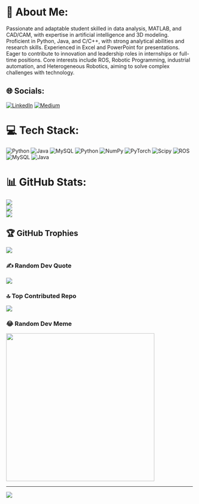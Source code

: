 # 💫 About Me:
Passionate and adaptable student skilled in data analysis, MATLAB, and CAD/CAM, with expertise in artificial intelligence and 3D modeling. Proficient in Python, Java, and C/C++, with strong analytical abilities and research skills. Experienced in Excel and PowerPoint for presentations. Eager to contribute to innovation and leadership roles in internships or full-time positions. Core interests include ROS, Robotic Programming, industrial automation, and Heterogeneous Robotics, aiming to solve complex challenges with technology.


## 🌐 Socials:
[![LinkedIn](https://img.shields.io/badge/LinkedIn-%230077B5.svg?logo=linkedin&logoColor=white)](https://linkedin.com/in/https://www.linkedin.com/in/utkarsh-rastogi-260226211/) [![Medium](https://img.shields.io/badge/Medium-12100E?logo=medium&logoColor=white)](https://medium.com/@https://medium.com/@utkarsh.rastogi.btech2021) 

# 💻 Tech Stack:
![Python](https://img.shields.io/badge/python-3670A0?style=for-the-badge&logo=python&logoColor=ffdd54) ![Java](https://img.shields.io/badge/java-%23ED8B00.svg?style=for-the-badge&logo=openjdk&logoColor=white) ![MySQL](https://img.shields.io/badge/mysql-%2300000f.svg?style=for-the-badge&logo=mysql&logoColor=white) ![Python](https://img.shields.io/badge/python-3670A0?style=for-the-badge&logo=python&logoColor=ffdd54) ![NumPy](https://img.shields.io/badge/numpy-%23013243.svg?style=for-the-badge&logo=numpy&logoColor=white) ![PyTorch](https://img.shields.io/badge/PyTorch-%23EE4C2C.svg?style=for-the-badge&logo=PyTorch&logoColor=white) ![Scipy](https://img.shields.io/badge/SciPy-%230C55A5.svg?style=for-the-badge&logo=scipy&logoColor=%white) ![ROS](https://img.shields.io/badge/ros-%230A0FF9.svg?style=for-the-badge&logo=ros&logoColor=white) ![MySQL](https://img.shields.io/badge/mysql-%2300000f.svg?style=for-the-badge&logo=mysql&logoColor=white) ![Java](https://img.shields.io/badge/java-%23ED8B00.svg?style=for-the-badge&logo=openjdk&logoColor=white)
# 📊 GitHub Stats:
![](https://github-readme-stats.vercel.app/api?username=Utkarsh2812&theme=omni&hide_border=false&include_all_commits=false&count_private=false)<br/>
![](https://github-readme-streak-stats.herokuapp.com/?user=Utkarsh2812&theme=omni&hide_border=false)<br/>
![](https://github-readme-stats.vercel.app/api/top-langs/?username=Utkarsh2812&theme=omni&hide_border=false&include_all_commits=false&count_private=false&layout=compact)

## 🏆 GitHub Trophies
![](https://github-profile-trophy.vercel.app/?username=Utkarsh2812&theme=discord&no-frame=false&no-bg=true&margin-w=4)

### ✍️ Random Dev Quote
![](https://quotes-github-readme.vercel.app/api?type=horizontal&theme=radical)

### 🔝 Top Contributed Repo
![](https://github-contributor-stats.vercel.app/api?username=Utkarsh2812&limit=5&theme=dracula&combine_all_yearly_contributions=true)

### 😂 Random Dev Meme
<img src='https://randommeme-five.vercel.app/' style="height: 400px;"/>

---
[![](https://visitcount.itsvg.in/api?id=Utkarsh2812&icon=8&color=10)](https://visitcount.itsvg.in)

<!-- Proudly created with GPRM ( https://gprm.itsvg.in ) -->
